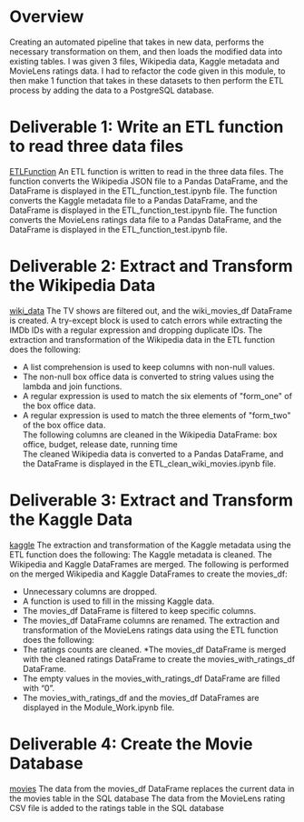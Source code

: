 # Overview
Creating an automated pipeline that takes in new data, performs the necessary transformation on them, and then loads the modified data into existing tables. I was given 3 files, Wikipedia data, Kaggle metadata and MovieLens ratings data. I had to refactor the code given in this module, to then make 1 function that takes in these datasets to then perform the ETL process by adding the data to a PostgreSQL database. 

# Deliverable 1: Write an ETL function to read three data files
[ETLFunction](ETL_function_test.ipynb)
An ETL function is written to read in the three data files.
The function converts the Wikipedia JSON file to a Pandas DataFrame, and the DataFrame is displayed in the ETL_function_test.ipynb file.
The function converts the Kaggle metadata file to a Pandas DataFrame, and the DataFrame is displayed in the ETL_function_test.ipynb file.
The function converts the MovieLens ratings data file to a Pandas DataFrame, and the DataFrame is displayed in the ETL_function_test.ipynb file.

# Deliverable 2: Extract and Transform the Wikipedia Data
[wiki_data](ETL_clean_wiki_movies.ipynb) 
The TV shows are filtered out, and the wiki_movies_df DataFrame is created.
A try-except block is used to catch errors while extracting the IMDb IDs with a regular expression and dropping duplicate IDs.
The extraction and transformation of the Wikipedia data in the ETL function does the following:
* A list comprehension is used to keep columns with non-null values. 
* The non-null box office data is converted to string values using the lambda and join functions. 
* A regular expression is used to match the six elements of "form_one" of the box office data. 
* A regular expression is used to match the three elements of "form_two" of the box office data.  
The following columns are cleaned in the Wikipedia DataFrame: box office, budget, release date, running time  
The cleaned Wikipedia data is converted to a Pandas DataFrame, and the DataFrame is displayed in the ETL_clean_wiki_movies.ipynb file. 

# Deliverable 3: Extract and Transform the Kaggle Data
[kaggle](ETL_clean_kaggle_data.ipynb)
The extraction and transformation of the Kaggle metadata using the ETL function does the following:
The Kaggle metadata is cleaned.
The Wikipedia and Kaggle DataFrames are merged.
The following is performed on the merged Wikipedia and Kaggle DataFrames to create the movies_df:
* Unnecessary columns are dropped.
* A function is used to fill in the missing Kaggle data.
* The movies_df DataFrame is filtered to keep specific columns.
* The movies_df DataFrame columns are renamed.
The extraction and transformation of the MovieLens ratings data using the ETL function does the following:
* The ratings counts are cleaned. 
*The movies_df DataFrame is merged with the cleaned ratings DataFrame to create the movies_with_ratings_df DataFrame. 
* The empty values in the movies_with_ratings_df DataFrame are filled with “0”. 
* The movies_with_ratings_df and the movies_df DataFrames are displayed in the Module_Work.ipynb file.  

# Deliverable 4: Create the Movie Database
[movies](movies_with_ratings.ipynb)
The data from the movies_df DataFrame replaces the current data in the movies table in the SQL database 
The data from the MovieLens rating CSV file is added to the ratings table in the SQL database 
